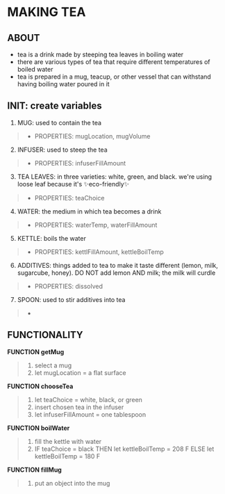 # MAKING TEA

## ABOUT
- tea is a drink made by steeping tea leaves in boiling water
- there are various types of tea that require different temperatures of boiled water
- tea is prepared in a mug, teacup, or other vessel that can withstand having boiling water poured in it

## INIT: create variables
1. MUG: used to contain the tea
  > * PROPERTIES: mugLocation, mugVolume
2. INFUSER: used to steep the tea
  > * PROPERTIES: infuserFillAmount
3. TEA LEAVES: in three varieties: white, green, and black. we're using loose leaf because it's ✨eco-friendly✨  
  > * PROPERTIES: teaChoice
4. WATER: the medium in which tea becomes a drink
  > * PROPERTIES: waterTemp, waterFillAmount
5. KETTLE: boils the water
  > * PROPERTIES: kettlFillAmount, kettleBoilTemp
6. ADDITIVES: things added to tea to make it taste different (lemon, milk, sugarcube, honey). DO NOT add lemon AND milk; the milk will curdle
  > * PROPERTIES: dissolved
7. SPOON: used to stir additives into tea
  > * 

## FUNCTIONALITY

**FUNCTION getMug**
> 1. select a mug
> 2. let mugLocation = a flat surface

**FUNCTION chooseTea**
> 1. let teaChoice = white, black, or green
> 2. insert chosen tea in the infuser
> 3. let infuserFillAmount = one tablespoon

**FUNCTION boilWater**
> 1. fill the kettle with water
> 2. IF teaChoice = black
       THEN let kettleBoilTemp = 208 F
            ELSE let kettleBoilTemp = 180 F

**FUNCTION fillMug**
> 1. put an object into the mug



